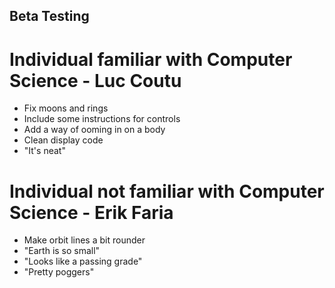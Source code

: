 ## Beta Testing

# Individual familiar with Computer Science - Luc Coutu
- Fix moons and rings
- Include some instructions for controls
- Add a way of ooming in on a body
- Clean display code
- "It's neat"

# Individual not familiar with Computer Science - Erik Faria 
- Make orbit lines a bit rounder  
- "Earth is so small" 
- "Looks like a passing grade" 
- "Pretty poggers" 